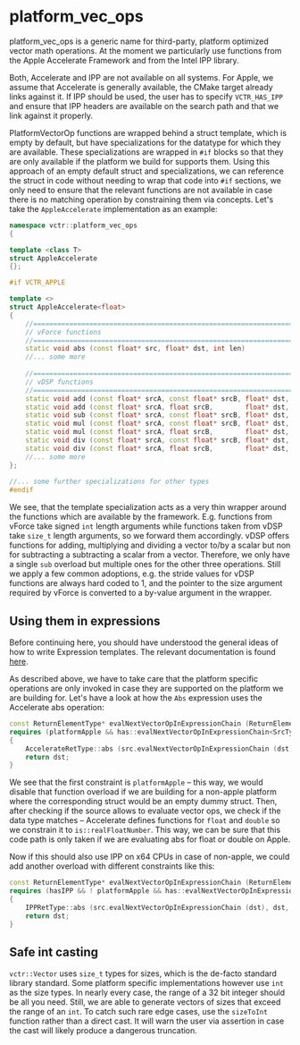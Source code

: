 # platform_vec_ops

platform_vec_ops is a generic name for third-party, platform optimized vector math operations. At the moment we
particularly use functions from the Apple Accelerate Framework and from the Intel IPP library.

Both, Accelerate and IPP are not available on all systems. For Apple, we assume that Accelerate is generally available,
the CMake target already links against it. If IPP should be used, the user has to specify `VCTR_HAS_IPP` and ensure
that IPP headers are available on the search path and that we link against it properly.

PlatformVectorOp functions are wrapped behind a struct template, which is empty by default, but have specializations
for the datatype for which they are available. These specializations are wrapped in `#if` blocks so that they are only
available if the platform we build for supports them. Using this approach of an empty default struct and
specializations, we can reference the struct in code without needing to wrap that code into `#if` sections, we only
need to ensure that the relevant functions are not available in case there is no matching operation by constraining them
via concepts. Let's take the `AppleAccelerate` implementation as an example:

```C++
namespace vctr::platform_vec_ops
{

template <class T>
struct AppleAccelerate
{};

#if VCTR_APPLE

template <>
struct AppleAccelerate<float>
{
    //==============================================================================
    // vForce functions
    //==============================================================================
    static void abs (const float* src, float* dst, int len)                        { vvfabsf (dst, src, &len); }
    //... some more
    
    //==============================================================================
    // vDSP functions
    //==============================================================================
    static void add (const float* srcA, const float* srcB, float* dst, size_t len) { vDSP_vadd (srcA, 1, srcB, 1, dst, 1, len); }
    static void add (const float* srcA, float srcB,        float* dst, size_t len) { vDSP_vsadd (srcA, 1, &srcB, dst, 1, len); }
    static void sub (const float* srcA, const float* srcB, float* dst, size_t len) { vDSP_vsub (srcA, 1, srcB, 1, dst, 1, len); }
    static void mul (const float* srcA, const float* srcB, float* dst, size_t len) { vDSP_vmul (srcA, 1, srcB, 1, dst, 1, len); }
    static void mul (const float* srcA, float srcB,        float* dst, size_t len) { vDSP_vsmul (srcA, 1, &srcB, dst, 1, len); }
    static void div (const float* srcA, const float* srcB, float* dst, size_t len) { vDSP_vdiv (srcA, 1, srcB, 1, dst, 1, len); }
    static void div (const float* srcA, float srcB,        float* dst, size_t len) { vDSP_vsdiv (srcA, 1, &srcB, dst, 1, len); }
    //... some more
};
    
//... some further specializations for other types
#endif
```

We see, that the template specialization acts as a very thin wrapper around the functions which are available by the
framework. E.g. functions from vForce take signed `int` length arguments while functions taken from vDSP take `size_t`
length arguments, so we forward them accordingly. vDSP offers functions for adding, multiplying and dividing a vector
to/by a scalar but non for subtracting a subtracting a scalar from a vector. Therefore, we only have a single `sub`
overload but multiple ones for the other three operations. Still we apply a few common adoptions, e.g. the stride
values for vDSP functions are always hard coded to 1, and the pointer to the size argument required by vForce is
converted to a by-value argument in the wrapper.

## Using them in expressions

Before continuing here, you should have understood the general ideas of how to write Expression templates. The relevant
documentation is found [here](../Expressions/Readme.md).

As described above, we have to take care that the platform specific operations are only invoked in case they are
supported on the platform we are building for. Let's have a look at how the `Abs` expression uses the Accelerate
abs operation:

```C++
const ReturnElementType* evalNextVectorOpInExpressionChain (ReturnElementType* dst) const
requires (platformApple && has::evalNextVectorOpInExpressionChain<SrcType, ReturnElementType> && is::realFloatNumber<ReturnElementType>)
{
    AccelerateRetType::abs (src.evalNextVectorOpInExpressionChain (dst), dst, sizeToInt (size()));
    return dst;
}
```

We see that the first constraint is `platformApple` – this way, we would disable that function overload
if we are building for a non-apple platform where the corresponding struct would be an empty dummy struct. Then, after
checking if the source allows to evaluate vector ops, we check if the data type matches – Accelerate defines functions
for `float` and `double` so we constrain it to `is::realFloatNumber`. This way, we can be sure that this code path is only
taken if we are evaluating abs for float or double on Apple.

Now if this should also use IPP on x64 CPUs in case of non-apple, we could add another overload with different constraints like this:

```C++
const ReturnElementType* evalNextVectorOpInExpressionChain (ReturnElementType* dst) const
requires (hasIPP && ! platformApple && has::evalNextVectorOpInExpressionChain<SrcType, ReturnElementType> && is::realFloatNumber<ReturnElementType>)
{
    IPPRetType::abs (src.evalNextVectorOpInExpressionChain (dst), dst, sizeToInt (size()));
    return dst;
}
```

## Safe int casting

`vctr::Vector` uses `size_t` types for sizes, which is the de-facto standard library standard. Some platform specific
implementations however use `int` as the size types. In nearly every case, the range of a 32 bit integer should be all
you need. Still, we are able to generate vectors of sizes that exceed the range of an `int`. To catch such rare edge
cases, use the `sizeToInt` function rather than a direct cast. It will warn the user via assertion in case the cast will
likely produce a dangerous truncation.
